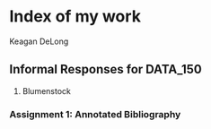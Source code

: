 # Index of my work

Keagan DeLong
## Informal Responses for DATA_150

1. Blumenstock

### Assignment 1: Annotated Bibliography
